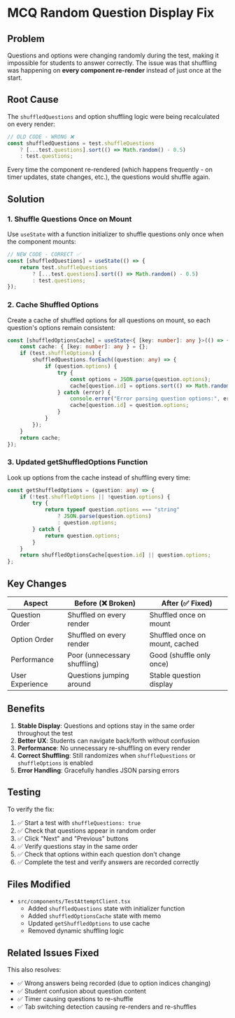 # MCQ Random Question Display Fix

## Problem

Questions and options were changing randomly during the test, making it impossible for students to answer correctly. The issue was that shuffling was happening on **every component re-render** instead of just once at the start.

## Root Cause

The `shuffledQuestions` and option shuffling logic were being recalculated on every render:

```typescript
// OLD CODE - WRONG ❌
const shuffledQuestions = test.shuffleQuestions
	? [...test.questions].sort(() => Math.random() - 0.5)
	: test.questions;
```

Every time the component re-rendered (which happens frequently - on timer updates, state changes, etc.), the questions would shuffle again.

## Solution

### 1. Shuffle Questions Once on Mount

Use `useState` with a function initializer to shuffle questions only once when the component mounts:

```typescript
// NEW CODE - CORRECT ✅
const [shuffledQuestions] = useState(() => {
	return test.shuffleQuestions
		? [...test.questions].sort(() => Math.random() - 0.5)
		: test.questions;
});
```

### 2. Cache Shuffled Options

Create a cache of shuffled options for all questions on mount, so each question's options remain consistent:

```typescript
const [shuffledOptionsCache] = useState<{ [key: number]: any }>(() => {
	const cache: { [key: number]: any } = {};
	if (test.shuffleOptions) {
		shuffledQuestions.forEach((question: any) => {
			if (question.options) {
				try {
					const options = JSON.parse(question.options);
					cache[question.id] = options.sort(() => Math.random() - 0.5);
				} catch (error) {
					console.error("Error parsing question options:", error);
					cache[question.id] = question.options;
				}
			}
		});
	}
	return cache;
});
```

### 3. Updated getShuffledOptions Function

Look up options from the cache instead of shuffling every time:

```typescript
const getShuffledOptions = (question: any) => {
	if (!test.shuffleOptions || !question.options) {
		try {
			return typeof question.options === "string"
				? JSON.parse(question.options)
				: question.options;
		} catch {
			return question.options;
		}
	}
	return shuffledOptionsCache[question.id] || question.options;
};
```

## Key Changes

| Aspect          | Before (❌ Broken)           | After (✅ Fixed)               |
| --------------- | ---------------------------- | ------------------------------ |
| Question Order  | Shuffled on every render     | Shuffled once on mount         |
| Option Order    | Shuffled on every render     | Shuffled once on mount, cached |
| Performance     | Poor (unnecessary shuffling) | Good (shuffle only once)       |
| User Experience | Questions jumping around     | Stable question display        |

## Benefits

1. **Stable Display**: Questions and options stay in the same order throughout the test
2. **Better UX**: Students can navigate back/forth without confusion
3. **Performance**: No unnecessary re-shuffling on every render
4. **Correct Shuffling**: Still randomizes when `shuffleQuestions` or `shuffleOptions` is enabled
5. **Error Handling**: Gracefully handles JSON parsing errors

## Testing

To verify the fix:

1. ✅ Start a test with `shuffleQuestions: true`
2. ✅ Check that questions appear in random order
3. ✅ Click "Next" and "Previous" buttons
4. ✅ Verify questions stay in the same order
5. ✅ Check that options within each question don't change
6. ✅ Complete the test and verify answers are recorded correctly

## Files Modified

- `src/components/TestAttemptClient.tsx`
  - Added `shuffledQuestions` state with initializer function
  - Added `shuffledOptionsCache` state with memo
  - Updated `getShuffledOptions` to use cache
  - Removed dynamic shuffling logic

## Related Issues Fixed

This also resolves:

- ✅ Wrong answers being recorded (due to option indices changing)
- ✅ Student confusion about question content
- ✅ Timer causing questions to re-shuffle
- ✅ Tab switching detection causing re-renders and re-shuffles

